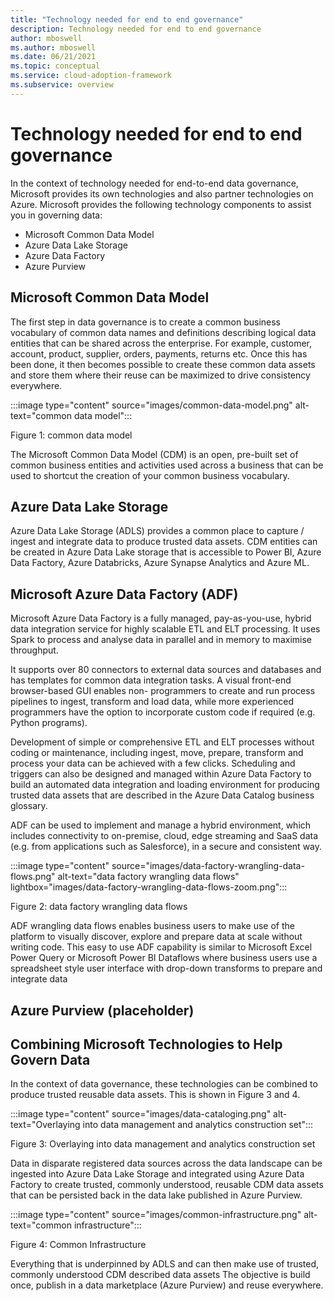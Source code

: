```yaml
---
title: "Technology needed for end to end governance"
description: Technology needed for end to end governance
author: mboswell
ms.author: mboswell
ms.date: 06/21/2021
ms.topic: conceptual
ms.service: cloud-adoption-framework
ms.subservice: overview
---
```


# Technology needed for end to end governance

In the context of technology needed for end-to-end data governance, Microsoft provides its own technologies and also partner technologies on Azure.
Microsoft provides the following technology components to assist you in governing data:

- Microsoft Common Data Model
- Azure Data Lake Storage
- Azure Data Factory
- Azure Purview

## Microsoft Common Data Model

The first step in data governance is to create a common business vocabulary of common data names and definitions describing logical data entities that can be shared across the enterprise. For example, customer, account, product, supplier, orders, payments, returns etc. Once this has been done, it then becomes possible to create these common data assets and store them where their reuse can be maximized to drive consistency everywhere.

:::image type="content" source="images/common-data-model.png" alt-text="common data model":::

Figure 1: common data model

The Microsoft Common Data Model (CDM) is an open, pre-built set of common business entities and activities used across a business that can be used to shortcut the creation of your common business vocabulary.

## Azure Data Lake Storage

Azure Data Lake Storage (ADLS) provides a common place to capture / ingest and integrate data to produce trusted data assets. CDM entities can be created in Azure Data Lake storage that is accessible to Power BI, Azure Data Factory, Azure Databricks, Azure Synapse Analytics and Azure ML.

## Microsoft Azure Data Factory (ADF)

Microsoft Azure Data Factory is a fully managed, pay-as-you-use, hybrid data integration service for highly scalable ETL and ELT processing. It uses Spark to process and analyse data in parallel and in memory to maximise throughput.

It supports over 80 connectors to external data sources and databases and has templates for common data integration tasks. A visual front-end browser-based GUI enables non- programmers to create and run process pipelines to ingest, transform and load data, while more experienced programmers have the option to incorporate custom code if required (e.g. Python programs).

Development of simple or comprehensive ETL and ELT processes without coding or maintenance, including ingest, move, prepare, transform and process your data can be achieved with a few clicks. Scheduling and triggers can also be designed and managed within Azure Data Factory to build an automated data integration and loading environment for producing trusted data assets that are described in the Azure Data Catalog business glossary.

ADF can be used to implement and manage a hybrid environment, which includes connectivity to on-premise, cloud, edge streaming and SaaS data (e.g. from applications such as Salesforce), in a secure and consistent way.

:::image type="content" source="images/data-factory-wrangling-data-flows.png" alt-text="data factory wrangling data flows" lightbox="images/data-factory-wrangling-data-flows-zoom.png":::

Figure 2: data factory wrangling data flows

ADF wrangling data flows enables business users to make use of the platform to visually discover, explore and prepare data at scale without writing code. This easy to use ADF capability is similar to Microsoft Excel Power Query or Microsoft Power BI Dataflows where business users use a spreadsheet style user interface with drop-down transforms to prepare and integrate data

## Azure Purview (placeholder)

## Combining Microsoft Technologies to Help Govern Data

In the context of data governance, these technologies can be combined to produce trusted reusable data assets. This is shown in Figure 3 and 4.

:::image type="content" source="images/data-cataloging.png" alt-text="Overlaying into data management and analytics construction set":::

Figure 3: Overlaying into data management and analytics construction set

Data in disparate registered data sources across the data landscape can be ingested into Azure Data Lake Storage and integrated using Azure Data Factory to create trusted, commonly understood, reusable CDM data assets that can be persisted back in the data lake published in Azure Purview.

:::image type="content" source="images/common-infrastructure.png" alt-text="common infrastructure":::

Figure 4: Common Infrastructure

Everything that is underpinned by ADLS and can then make use of trusted, commonly understood CDM described data assets The objective is build once, publish in a data marketplace (Azure Purview) and reuse everywhere.




